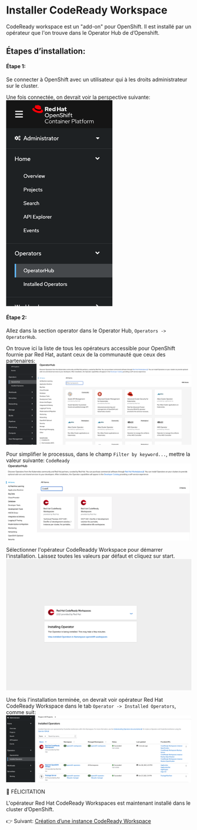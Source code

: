# Installer CodeReady Workspace

CodeReady workspace est un "add-on" pour OpenShift. Il est installé par un opérateur que l'on trouve dans le Operator Hub de d’Openshift.

## Étapes d’installation:

#### Étape 1:
Se connecter à OpenShift avec un utilisateur qui à les droits administrateur sur le cluster. 

Une fois connectée, on devrait voir la perspective suivante:
![Administration](images/admin-view.png)

#### Étape 2:
Allez dans la section operator dans le Operator Hub, `Operators -> OperatorHub`. 

On trouve ici la liste de tous les opérateurs accessible pour OpenShift fournie par Red Hat, autant ceux de la communauté que ceux des partenaires:
![Operator Hub](images/operator-hub.png)

Pour simplifier le processus, dans le champ `Filter by keyword...`, mettre la valeur suivante: `CodeReady`
![CodeReady Operator](images/crw-operator.png)

Sélectionner l'opérateur CodeReaddy Workspace pour démarrer l'installation. Laissez toutes les valeurs par défaut et cliquez sur start.
![Installation](images/install-crw.png)


Une fois l'installation terminée, on devrait voir opérateur Red Hat CodeReady Workspace dans le tab `Operator -> Installed Operators`, comme suit:
![Installed Operator Tab](images/installed-operators.png)

:tada: FÉLICITATION

L'opérateur Red Hat CodeReady Workspaces est maintenant installé dans le cluster d’OpenShift.

 :point_right: Suivant: [Création d’une instance CodeReady Workspace](create-crw-workspace.md)
